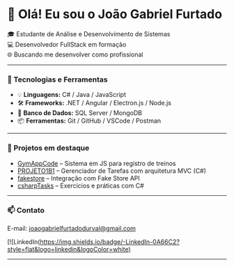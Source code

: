 # 👋 Olá! Eu sou o João Gabriel Furtado

🎓 Estudante de Análise e Desenvolvimento de Sistemas  
💻 Desenvolvedor FullStack em formação  
🌐 Buscando me desenvolver como profissional

---

### 🚀 Tecnologias e Ferramentas

- 💡 **Linguagens:** C# / Java / JavaScript  
- 🛠️ **Frameworks:** .NET / Angular / Electron.js / Node.js
- 💾 **Banco de Dados:** SQL Server / MongoDB  
- 📦 **Ferramentas:** Git / GitHub / VSCode / Postman

---

### 📌 Projetos em destaque

- [GymAppCode](https://github.com/JoaoGabrielFurtado/GymAppCode) – Sistema em JS para registro de treinos
- [PROJETO1B1](https://github.com/JoaoGabrielFurtado/PROJETO1B1) – Gerenciador de Tarefas com arquitetura MVC (C#)
- [fakestore](https://github.com/JoaoGabrielFurtado/fakestore) – Integração com Fake Store API
- [csharpTasks](https://github.com/JoaoGabrielFurtado/csharpTasks) – Exercícios e práticas com C#

---

### 📫 Contato

E-mail: joaogabrielfurtadodurval@gmail.com

[![LinkedIn([https://img.shields.io/badge/-LinkedIn-0A66C2?style=flat&logo=linkedin&logoColor=white)]([https://www.linkedin.com/in/joao-gabriel-furtado-duval-6306162b3](https://www.linkedin.com/in/joão-gabriel-furtado-6306162b3/)](https://www.linkedin.com/in/joão-gabriel-furtado-6306162b3/))

---

